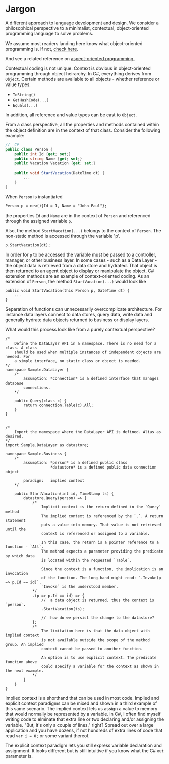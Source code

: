 # Jargon
A different approach to language development and design. We consider a philosophical perspective to a minimalist, contextual, object-oriented programming language to solve problems.

We assume most readers landing here know what object-oriented programming is. If not,
[check here][1].

And see a related reference on [aspect-oriented programming.][2]

Contextual coding is not unique. Context is obvious in object-oriented programming 
through object heirarchy. In C#, everything derives from `Object`. Certain methods 
are available to all objects - whether reference or value types: 
 - `ToString()`
 - `GetHashCode(...)`
 - `Equals(...)`
 
In addition, all reference and value types can be cast to `Object`.

From a class perspective, all the properties and methods contained within the object 
definition are in the context of that class. Consider the following example:

``` c#
//	C#
public class Person {
	public int Id {get; set;}
	public string Name {get; set;}
	public Vacation Vacation {get; set;}
	
	public void StartVacation(DateTime dt) {
		...
	}
}
```

When `Person` is instantiated

```
Person p = new(){Id = 1, Name = "John Paul"};
```

the properties `Id` and `Name` are in the context of `Person` and referenced through 
the assigned variable `p`.

Also, the method `StartVacation(...)` belongs to the context of `Person`. The non-static 
method is accessed through the variable 'p'.

```
p.StartVacation(dt);
```

In order for `p` to be accessed the variable must be passed to a controller, manager, 
or other business layer. In some cases - such as a Data Layer - the object data is 
retrieved from a data store and hydrated. That object is then returned to an agent 
object to display or manipulate the object. C# extension methods are an example of 
context-oriented coding. As an extension of `Person`, the method `StartVacation(...)` 
would look like 

```
public void StartVacation(this Person p, DateTime dt) {
	...
}
```

Separation of functions can unnecessarily overcomplicate architecture. For instance
data layers connect to data stores, query data, write data and generally hydrate 
data objects returned to business or display layers.

What would this process look like from a purely contextual perspective?

```
/*
	Define the DataLayer API in a namespace. There is no need for a class. A class 
	should be used when multiple instances of independent objects are needed. For 
	a simple interface, no static class or object is needed.
*/
namespace Sample.DataLayer {
	/*
		assumption:	*connection* is a defined interface that manages database 
		connections.
	*/
	
	public Query(class c) {
		return connection.Table(c).All;
	}
}


/*
	Import the namespace where the DataLayer API is defined. Alias as desired.
*/
import Sample.DataLayer as datastore;

namespace Sample.Business {
	/*
		assumption:	*person* is a defined public class
					*datastore* is a defined public data connection object
					
		paradigm:	implied context
	*/

	public StartVacation(int id, TimeStamp ts) {
		datastore.Query(person) => {
			/*
				Implicit context is the return defined in the `Query` method
				The implied context is referenced by the `.`. A return statement 
				puts a value into memory. That value is not retrieved until the 
				context is referenced or assigned to a variable.
				
				In this case, the return is a pointer reference to a function - `All`.
				The method expects a parameter providing the predicate by which data 
				is located within the requested `Table`.
				
				Since the context is a function, the implication is an invocation 
				of the function. The long-hand might read: `.Invoke(p => p.Id == id)`. 
				`Invoke` is the understood member.
			*/
			.(p => p.Id == id) => {
				//	a data object is returned, thus the context is `person`.				
				.StartVacation(ts);
				
				//	how do we persist the change to the datastore?
			};
			/*
				The limitation here is that the data object with implied context 
				is not available outside the scope of the method group. An implied 
				context cannot be passed to another function.
				
				An option is to use explicit context. The predicate function above 
				could specify a variable for the context as shown in the next example.
			*/
		}
	}
}
```

Implied context is a shorthand that can be used in most code. Implied and explicit 
context paradigms can be mixed and shown in a third example of this same scenario.
The implied context lets us assign a value to memory that would normally be represented 
by a variable. In C#, I often find myself writing code to elminate that extra line 
or two declaring and/or assigning the variable. "But, it's only a couple of lines," 
right? Spread out over a large application and you have dozens, if not hundreds of 
extra lines of code that read `var i = 0;` or some variant thereof.

The explicit context paradigm lets you still express variable declaration and assignment. 
It looks different but is still intuitive if you know what the C# `out` parameter 
is.

[1]: https://www.tutorialspoint.com/What-is-object-oriented-programming-OOP "OOP"
[2]: https://docs.jboss.org/aop/1.0/aspect-framework/userguide/en/html/what.html "AOP"
